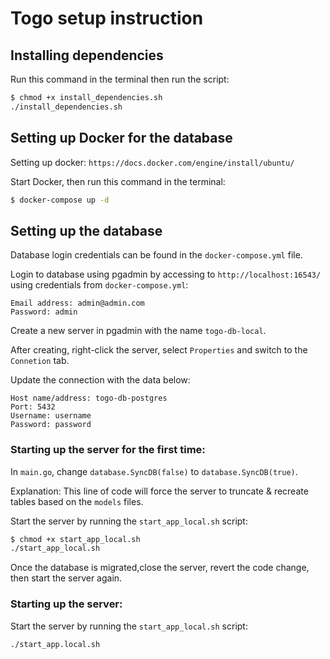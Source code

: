 # Togo setup instruction

## Installing dependencies

Run this command in the terminal then run the script:
```bash
$ chmod +x install_dependencies.sh
./install_dependencies.sh
```

## Setting up Docker for the database

Setting up docker: `https://docs.docker.com/engine/install/ubuntu/`

Start Docker, then run this command in the terminal:
```bash
$ docker-compose up -d
```
## Setting up the database

Database login credentials can be found in the `docker-compose.yml` file.

Login to database using pgadmin by accessing to `http://localhost:16543/` using credentials from `docker-compose.yml`:
```
Email address: admin@admin.com
Password: admin
```

Create a new server in pgadmin with the name `togo-db-local`.

After creating, right-click the server, select `Properties` and switch to the `Connetion` tab.

Update the connection with the data below:
```
Host name/address: togo-db-postgres
Port: 5432
Username: username
Password: password
```

### Starting up the server for the first time: 
In `main.go`, change `database.SyncDB(false)` to `database.SyncDB(true)`.

Explanation: This line of code will force the server to truncate & recreate tables based on the `models` files.

Start the server by running the `start_app_local.sh` script:
```bash
$ chmod +x start_app_local.sh
./start_app_local.sh
```
Once the database is migrated,close the server, revert the code change, then start the server again.

### Starting up the server: 
Start the server by running the `start_app_local.sh` script:
```bash
./start_app.local.sh
```